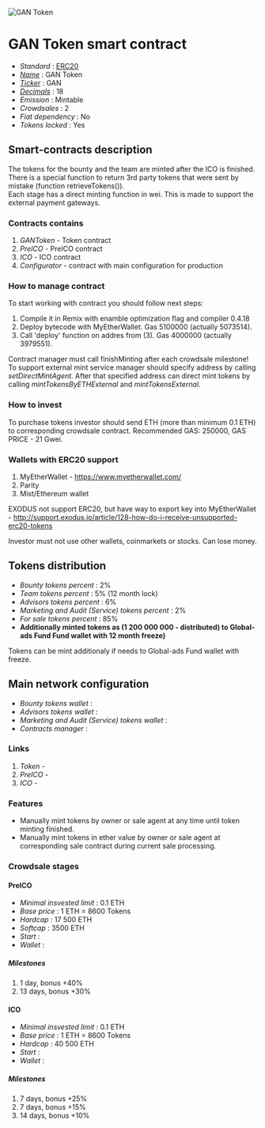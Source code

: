 ![GAN Token](logo.png "GAN Token")

# GAN Token smart contract

* _Standard_        : [ERC20](https://github.com/ethereum/EIPs/blob/master/EIPS/eip-20.md)
* _[Name](https://github.com/ethereum/EIPs/blob/master/EIPS/eip-20.md#name)_           : GAN Token
* _[Ticker](https://github.com/ethereum/EIPs/blob/master/EIPS/eip-20.md#symbol)_       : GAN
* _[Decimals](https://github.com/ethereum/EIPs/blob/master/EIPS/eip-20.md#decimals)_   : 18
* _Emission_                                                                           : Mintable
* _Crowdsales_                                                                         : 2
* _Fiat dependency_                                                                    : No
* _Tokens locked_                                                                      : Yes

## Smart-contracts description

The tokens for the bounty and the team are minted after the ICO  is finished.  
There is a special function to return 3rd party tokens that were sent by mistake (function retrieveTokens()).  
Each stage has a direct minting function in wei. This is made to support the external payment gateways.

### Contracts contains
1. _GANToken_ - Token contract
2. _PreICO_ - PreICO contract
3. _ICO_ - ICO contract
4. _Configurator_ - contract with main configuration for production

### How to manage contract
To start working with contract you should follow next steps:
1. Compile it in Remix with enamble optimization flag and compiler 0.4.18
2. Deploy bytecode with MyEtherWallet. Gas 5100000 (actually 5073514).
3. Call 'deploy' function on addres from (3). Gas 4000000 (actually 3979551). 

Contract manager must call finishMinting after each crowdsale milestone!
To support external mint service manager should specify address by calling _setDirectMintAgent_. After that specified address can direct mint tokens by calling _mintTokensByETHExternal_ and _mintTokensExternal_.

### How to invest
To purchase tokens investor should send ETH (more than minimum 0.1 ETH) to corresponding crowdsale contract.
Recommended GAS: 250000, GAS PRICE - 21 Gwei.

### Wallets with ERC20 support
1. MyEtherWallet - https://www.myetherwallet.com/
2. Parity 
3. Mist/Ethereum wallet

EXODUS not support ERC20, but have way to export key into MyEtherWallet - http://support.exodus.io/article/128-how-do-i-receive-unsupported-erc20-tokens

Investor must not use other wallets, coinmarkets or stocks. Can lose money.

## Tokens distribution

* _Bounty tokens percent_                        : 2%
* _Team tokens percent_                          : 5% (12 month lock)
* _Advisors tokens percent_                      : 6%
* _Marketing and Audit (Service) tokens percent_ : 2%
* _For sale tokens percent_                      : 85%
* __Additionally minted tokens as (1 200 000 000 - distributed) to Global-ads Fund Fund wallet with 12 month freeze)__

Tokens can be mint additionaly if needs to Global-ads Fund wallet with freeze.

## Main network configuration

* _Bounty tokens wallet_                         : 
* _Advisors tokens wallet_                       : 
* _Marketing and Audit (Service) tokens wallet_  :
* _Contracts manager_                            :

### Links
1. _Token_ -
2. _PreICO_ -
3. _ICO_ -

### Features
* Manually mint tokens by owner or sale agent at any time until token minting finished. 
* Manually mint tokens in ether value by owner or sale agent at corresponding sale contract during current sale processing.  

### Crowdsale stages

#### PreICO
* _Minimal insvested limit_     : 0.1 ETH
* _Base price_                  : 1 ETH = 8600 Tokens
* _Hardcap_                     : 17 500 ETH
* _Softcap_                     : 3500 ETH
* _Start_                       : 
* _Wallet_                      : 

##### Milestones
1. 1 day, bonus +40%
2. 13 days, bonus +30%

#### ICO
* _Minimal insvested limit_     : 0.1 ETH
* _Base price_                  : 1 ETH = 8600 Tokens
* _Hardcap_                     : 40 500 ETH
* _Start_                       : 
* _Wallet_                      : 
 
##### Milestones
1. 7 days, bonus +25%
2. 7 days, bonus +15%
3. 14 days, bonus +10% 

